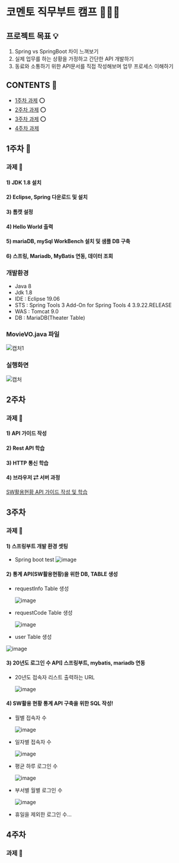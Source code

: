 # __코멘토 직무부트 캠프__ 👨🏻‍💻

## __프로젝트 목표__ 💡
 1. Spring vs SpringBoot 차이 느껴보기
 2. 실제 업무를 하는 상황을 가정하고 간단한 API 개발하기
 3. 동료와 소통하기 위한 API문서를 직접 작성해보며 업무 프로세스 이해하기

## __CONTENTS__ 📜 
 - [1주차 과제](#1주차-) ⭕️
 - [2주차 과제](#2주차) ⭕️
 - [3주차 과제](#3주차) ⭕️
 - [4주차 과제](#4주차)
     
## 1주차 🔎
### 과제 📕
#### 1) JDK 1.8 설치
#### 2) Eclipse, Spring 다운로드 및 설치
#### 3) 톰캣 설정
#### 4) Hello World 출력
#### 5) mariaDB, mySql WorkBench 설치 및 샘플 DB 구축
#### 6) 스프링, Mariadb, MyBatis 연동, 데이터 조회
### 개발환경
- Java 8
- Jdk 1.8
- IDE : Eclipse 19.06
- STS : Spring Tools 3 Add-On for Spring Tools 4 3.9.22.RELEASE
- WAS : Tomcat 9.0
- DB : MariaDB(Theater Table)
### MovieVO.java 파일
![캡처1](https://github.com/onjix/ComentoBootCamp/assets/101625609/9c3612dc-ab30-4488-8cfb-cf15ef8d0f21)
### 실행화면
![캡처](https://github.com/onjix/ComentoBootCamp/assets/101625609/5e459ffe-09aa-4f31-b215-a9eb186367a4)


## 2주차
### 과제 📗
#### 1) API 가이드 작성
#### 2) Rest API 학습
#### 3) HTTP 통신 학습
#### 4) 브라우저 ⇄ 서버 과정

[SW활용현황 API 가이드 작성 및 학습](https://github.com/onjix/ComentoBootCamp/blob/551049a9e39e9804d58fae042f1f29b8c71062bf/document/SW%E1%84%92%E1%85%AA%E1%86%AF%E1%84%8B%E1%85%AD%E1%86%BC%20%E1%84%92%E1%85%A7%E1%86%AB%E1%84%92%E1%85%AA%E1%86%BC%20API.pdf)


## 3주차
### 과제 📘
#### 1) 스프링부트 개발 환경 셋팅
- Spring boot test
  ![image](https://github.com/onjix/ComentoBootCamp/assets/101625609/0b724b75-de23-45be-8da2-09d8b138100b)
  
#### 2) 통계 API(SW활용현황)을 위한 DB, TABLE 생성
- requestInfo Table 생성
  
  ![image](https://github.com/onjix/ComentoBootCamp/assets/101625609/ebf29d3d-3201-4bfe-89cf-5e71613ed4ec)
  
- requestCode Table 생성
  
  ![image](https://github.com/onjix/ComentoBootCamp/assets/101625609/504a635f-8d70-47fc-a8a5-d44cab1795b7)
  
- user Table 생성
  
![image](https://github.com/onjix/ComentoBootCamp/assets/101625609/06a06b7a-fc23-4b38-988f-b22e7884b2fe)

#### 3) 20년도 로그인 수 API] 스프링부트, mybatis, mariadb 연동
- 20년도 접속자 리스트 출력하는 URL
  
  ![image](https://github.com/onjix/ComentoBootCamp/assets/101625609/29dcb89d-f9be-4bbc-939a-455b415ddb31)
  
#### 4) SW활용 현황 통계 API 구축을 위한 SQL 작성!
- 월별 접속자 수
  
  ![image](https://github.com/onjix/ComentoBootCamp/assets/101625609/87f26ee5-b96b-434c-9d8b-5f3791195d98)
  
- 일자별 접속자 수
  
  ![image](https://github.com/onjix/ComentoBootCamp/assets/101625609/29f0bfcb-611b-4d2c-b6cb-198ad9a44935)
  
- 평균 하루 로그인 수
  
  ![image](https://github.com/onjix/ComentoBootCamp/assets/101625609/6d241660-29f7-4775-8296-c265f819fb02)
  
- 부서별 월별 로그인 수
  
  ![image](https://github.com/onjix/ComentoBootCamp/assets/101625609/cb5a6c27-4b41-44cd-8e31-ae5907ca4a6e)
  
- 휴일을 제외한 로그인 수...

## 4주차
### 과제 📙
